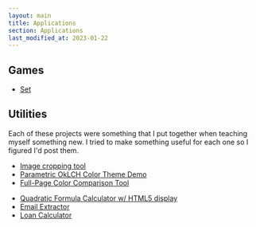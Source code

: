 ```yaml
---
layout: main
title: Applications
section: Applications
last_modified_at: 2023-01-22
---
```


## Games

* [Set](/Games/Set/)

## Utilities

Each of these projects were something that I put together when teaching myself something new.  I
tried to make something useful for each one so I figured I'd post them.

- [Image cropping tool](./image_cropper.html)
- [Parametric OkLCH Color Theme Demo](./parametric_oklch_theme_demo.html)
- [Full-Page Color Comparison Tool](./color_compare.html)
* [Quadratic Formula Calculator w/ HTML5 display](./quadratic.html)
* [Email Extractor](./email_extractor.html)
* [Loan Calculator](./loan_calculator.html)